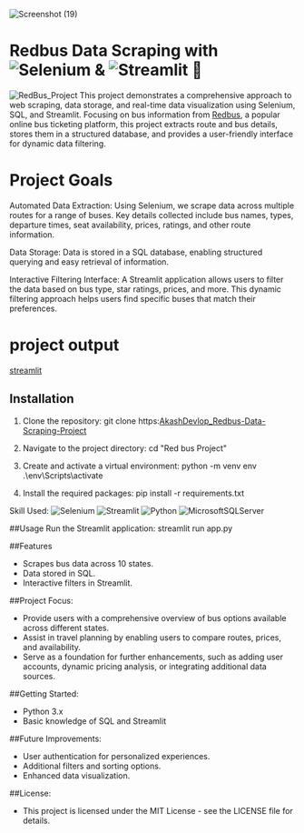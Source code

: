 ![Screenshot (19)](https://github.com/user-attachments/assets/e69e128e-b72e-40db-bd6c-00b2afbfb1d3)




# Redbus Data Scraping with ![Selenium](https://img.shields.io/badge/selenium-008000,?style=for-the-badge&logo=selenium&logoColor=#ffffff)  & ![Streamlit](https://img.shields.io/badge/streamlit-%23121011.svg?style=for-the-badge&logo=streamlit&logoColor=white) 📍
![RedBus_Project](https://img.shields.io/badge/INTRODUCTION-blue)
This project demonstrates a comprehensive approach to web scraping, data storage, and real-time data visualization using Selenium, SQL, and Streamlit. Focusing on bus information from [Redbus](https://www.redbus.in/), a popular online bus ticketing platform, this project extracts route and bus details, stores them in a structured database, and provides a user-friendly interface for dynamic data filtering.

# Project Goals
 Automated Data Extraction: Using Selenium, we scrape data across multiple routes for a range of buses. Key details collected include bus names, types, departure times, seat availability, prices, ratings, and other route information.
 
Data Storage: Data is stored in a SQL database, enabling structured querying and easy retrieval of information.

Interactive Filtering Interface: A Streamlit application allows users to filter the data based on bus type, star ratings, prices, and more. This dynamic filtering approach helps users find specific buses that match their preferences.
# project output

[streamlit](https://github.com/user-attachments/assets/a20043a3-1506-4957-be99-acc40c2c9f82)

## Installation

1. Clone the repository:
   git clone https:[AkashDevlop_Redbus-Data-Scraping-Project](https://github.com/AkashDevelop/Redbus_Data_Scraping_Project_with-selenium-and-streamlit)

2. Navigate to the project directory:
   cd "Red bus Project"

3. Create and activate a virtual environment:
   python -m venv env
   .\env\Scripts\activate

4. Install the required packages:
   pip install -r requirements.txt

Skill Used: ![Selenium](https://img.shields.io/badge/selenium-008000,?style=for-the-badge&logo=selenium&logoColor=#ffffff) ![Streamlit](https://img.shields.io/badge/streamlit-%23121011.svg?style=for-the-badge&logo=streamlit&logoColor=white) ![Python](https://img.shields.io/badge/python-3670A0?style=for-the-badge&logo=python&logoColor=ffdd54)  ![MicrosoftSQLServer](https://img.shields.io/badge/Microsoft%20SQL%20Server-CC2927?style=for-the-badge&logo=microsoft%20sql%20server&logoColor=white)

##Usage
Run the Streamlit application:
streamlit run app.py

##Features
* Scrapes bus data across 10 states.
* Data stored in SQL.
* Interactive filters in Streamlit.

##Project Focus:
 
 * Provide users with a comprehensive overview of bus options available across different states.
 * Assist in travel planning by enabling users to compare routes, prices, and availability.
 * Serve as a foundation for further enhancements, such as adding user accounts, dynamic pricing analysis,
   or integrating additional data sources.

##Getting Started:

 * Python 3.x
 * Basic knowledge of SQL and Streamlit

##Future Improvements:

 * User authentication for personalized experiences.
 * Additional filters and sorting options.
 * Enhanced data visualization.

##License:

- This project is licensed under the MIT License - see the LICENSE file for details.
